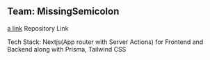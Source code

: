 ## Team: MissingSemicolon

[a link](https://github.com/missing-semicolon-hackbattle/sdg-colabs) Repository Link

Tech Stack: Nextjs(App router with Server Actions) for Frontend and Backend along with Prisma, Tailwind CSS
